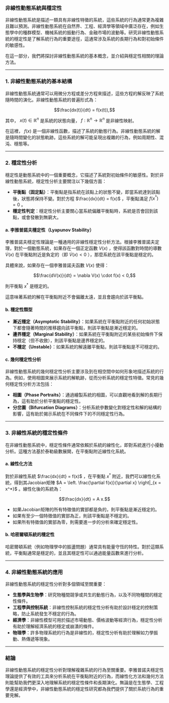 ### **非線性動態系統與穩定性**

非線性動態系統是描述一類具有非線性特徵的系統，這些系統的行為通常更為複雜且難以預測。非線性動態系統在自然界、工程、經濟學等領域中廣泛存在，例如生態學中的種群模型、機械系統的振動行為、金融市場的波動等。研究非線性動態系統的穩定性是了解系統行為的重要途徑，這通常涉及系統的長期行為和對初始條件的敏感性。

在這一部分，我們將探討非線性動態系統的基本概念，並介紹與穩定性相關的理論方法。

---

### **1. 非線性動態系統的基本結構**

非線性動態系統通常可以用微分方程或差分方程來描述，這些方程的解反映了系統隨時間的演化。非線性動態系統的普遍形式為：


```math
\frac{dx(t)}{dt} = f(x(t)),
```

其中， $`x(t) \in \mathbb{R}^n`$  是系統的狀態向量， $`f: \mathbb{R}^n \to \mathbb{R}^n`$  是非線性映射。

在這裡， $`f(x)`$  是一個非線性函數，描述了系統的動態行為。非線性動態系統的解是隨時間變化的狀態軌跡。這些系統的解可能呈現出複雜的行為，例如周期性、混沌、穩態等。

---

### **2. 穩定性分析**

穩定性是動態系統中的一個重要概念，它描述了系統對初始條件的敏感性。對於非線性動態系統，穩定性分析主要關注以下幾個方面：

- **平衡點（固定點）**：平衡點是指系統在該點上的狀態不變，即當系統達到該點後，狀態將保持不變。對於方程  $`\frac{dx}{dt} = f(x)`$ ，平衡點滿足  $`f(x^*) = 0`$ 。
- **穩定性判定**：穩定性分析主要關心當系統偏離平衡點時，系統是否會回到該點，或會發散到無窮大。

#### **a. 李雅普諾夫穩定性（Lyapunov Stability）**

李雅普諾夫穩定性理論是一種通用的非線性穩定性分析方法。根據李雅普諾夫定理，對於一個動態系統，如果存在一個正定函數  $`V(x)`$ ，使得該函數對時間的導數  $`\dot{V}(x)`$  在平衡點附近是負定的（即  $`\dot{V}(x) < 0`$ ），那麼系統在該平衡點是穩定的。

具體來說，如果存在一個李雅普諾夫函數  $`V(x)`$  使得：

```math
\frac{dV(x)}{dt} = \nabla V(x) \cdot f(x) < 0,
```

則平衡點  $`x^*`$  是穩定的。

這意味著系統的解在平衡點附近不會偏離太遠，並且會趨向於該平衡點。

#### **b. 穩定性類型**

- **漸近穩定（Asymptotic Stability）**：如果系統在平衡點附近的任何初始狀態下都會隨著時間的推移趨向該平衡點，則該平衡點是漸近穩定的。
- **邊界穩定（Marginal Stability）**：如果系統在平衡點附近的某些初始條件下保持穩定（但不收斂），則該平衡點是邊界穩定的。
- **不穩定（Unstable）**：如果系統的解遠離平衡點，則該平衡點是不可穩定的。

#### **c. 幾何穩定性分析**

非線性動態系統的幾何穩定性分析主要涉及到在相空間中如何形象地描述系統的行為。例如，使用相圖來展示系統的解軌跡，從而分析系統的穩定性特徵。常見的幾何穩定性分析方法包括：

- **相圖（Phase Portraits）**：通過繪製系統的相圖，可以直觀地看到解的長期行為，這有助於分析平衡點的穩定性。
- **分岔圖（Bifurcation Diagrams）**：分析系統參數變化對穩定性和解的結構的影響，這有助於揭示系統在不同條件下的不同穩定性行為。

---

### **3. 非線性系統的穩定性條件**

在非線性動態系統中，穩定性條件通常依賴於系統的線性化，即對系統進行小擾動分析。這種方法基於泰勒級數展開，在平衡點附近線性化系統。

#### **a. 線性化方法**

對於非線性系統  $`\frac{dx}{dt} = f(x)`$ ，在平衡點  $`x^*`$  附近，我們可以線性化系統，得到其Jacobian矩陣  $`A = \left. \frac{\partial f(x)}{\partial x} \right|_{x = x^*}`$ 。線性化後的系統為：

```math
\frac{dx}{dt} = A x.
```


- 如果Jacobian矩陣的所有特徵值的實部都是負的，則平衡點是漸近穩定的。
- 如果有至少一個特徵值的實部為正，則該平衡點是不穩定的。
- 如果所有特徵值的實部為零，則需要進一步的分析來確定穩定性。

#### **b. 哈密爾頓系統的穩定性**

哈密爾頓系統（例如物理學中的振盪問題）通常具有能量守恆的特性。對於這類系統，平衡點通常是穩定的，並且其穩定性可以通過能量函數來進行分析。

---

### **4. 非線性動態系統的應用**

非線性動態系統的穩定性分析對多個領域至關重要：

- **生態學與生物學**：研究物種間競爭或共生的動態行為，以及不同物種間的穩定性條件。
- **工程學與控制系統**：非線性控制系統的穩定性分析有助於設計穩定的控制策略，防止系統發生不穩定的行為。
- **經濟學**：非線性模型可用於描述市場動態、價格波動等經濟行為，穩定性分析有助於理解經濟系統的穩定或崩潰的條件。
- **物理學**：許多物理系統的行為是非線性的，穩定性分析有助於理解如力學振動、熱傳遞等現象。

---

### **結論**

非線性動態系統的穩定性分析對理解複雜系統的行為至關重要。李雅普諾夫穩定性理論提供了有效的工具來分析系統在平衡點附近的行為，而線性化方法和幾何方法則能幫助我們更深入地理解系統的穩定性條件和長期演化。無論是在生態學、工程學還是經濟學中，非線性動態系統的穩定性研究都為我們提供了關於系統行為的重要見解。